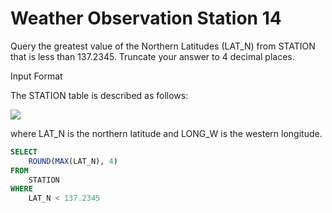 # Weather Observation Station 14

Query the greatest value of the Northern Latitudes (LAT_N) from STATION that is less than $137.2345$. Truncate your answer to $4$ decimal places.

Input Format

The STATION table is described as follows:

<img src="https://s3.amazonaws.com/hr-challenge-images/9336/1449345840-5f0a551030-Station.jpg">

where LAT_N is the northern latitude and LONG_W is the western longitude.

```SQL
SELECT
    ROUND(MAX(LAT_N), 4)
FROM
    STATION
WHERE
    LAT_N < 137.2345
```